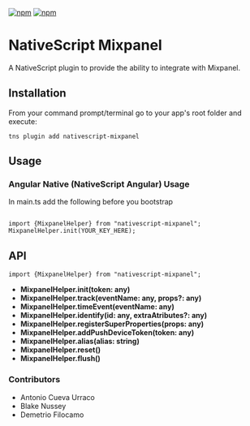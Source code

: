 [![npm](https://img.shields.io/npm/v/nativescript-mixpanel.svg)](https://www.npmjs.com/package/nativescript-mixpanel)
[![npm](https://img.shields.io/npm/dt/nativescript-mixpanel.svg?label=npm%20downloads)](https://www.npmjs.com/package/nativescript-mixpanel)


# NativeScript Mixpanel
A NativeScript plugin to provide the ability to integrate with Mixpanel.

## Installation
From your command prompt/terminal go to your app's root folder and execute:

`tns plugin add nativescript-mixpanel`

## Usage


### Angular Native (NativeScript Angular) Usage

In main.ts add the following before you bootstrap

``` TS

import {MixpanelHelper} from "nativescript-mixpanel";
MixpanelHelper.init(YOUR_KEY_HERE);

```


## API
``` TS
import {MixpanelHelper} from "nativescript-mixpanel";
```
- **MixpanelHelper.init(token: any)**
- **MixpanelHelper.track(eventName: any, props?: any)**
- **MixpanelHelper.timeEvent(eventName: any)**
- **MixpanelHelper.identify(id: any, extraAtributes?: any)**
- **MixpanelHelper.registerSuperProperties(props: any)**
- **MixpanelHelper.addPushDeviceToken(token: any)**
- **MixpanelHelper.alias(alias: string)**
- **MixpanelHelper.reset()**
- **MixpanelHelper.flush()**

### Contributors

- Antonio Cueva Urraco
- Blake Nussey
- Demetrio Filocamo

